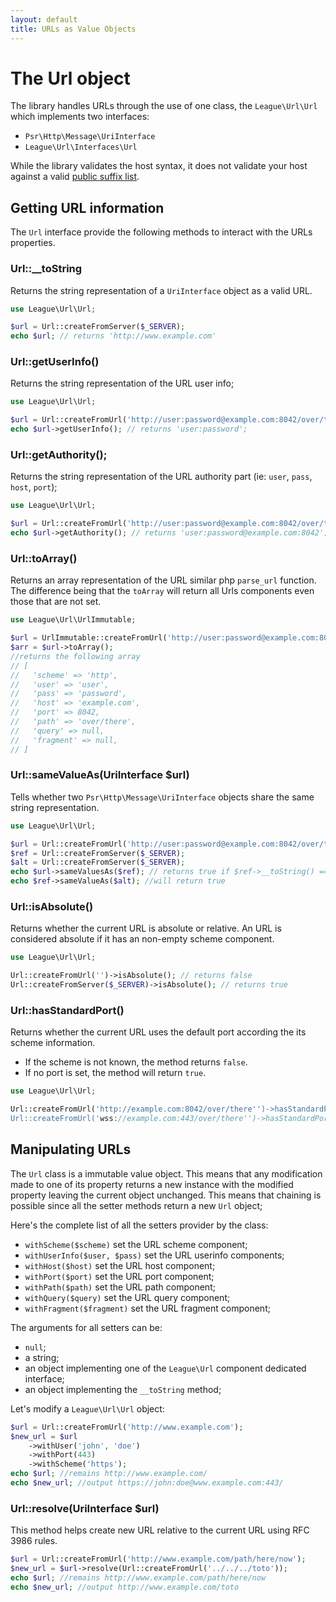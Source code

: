 ```yaml
---
layout: default
title: URLs as Value Objects
---
```


# The Url object

The library handles URLs through the use of one class, the `League\Url\Url` which implements two interfaces:

* `Psr\Http\Message\UriInterface`
* `League\Url\Interfaces\Url`

<p class="message-warning">While the library validates the host syntax, it does not validate your host against a valid <a href="https://publicsuffix.org/" target="_blank">public suffix list</a>.</p>

## Getting URL information

The `Url` interface provide the following methods to interact with the URLs properties.

### Url::__toString

Returns the string representation of a `UriInterface` object as a valid URL.

~~~php
use League\Url\Url;

$url = Url::createFromServer($_SERVER);
echo $url; // returns 'http://www.example.com'
~~~

### Url::getUserInfo()

Returns the string representation of the URL user info;

~~~php
use League\Url\Url;

$url = Url::createFromUrl('http://user:password@example.com:8042/over/there');
echo $url->getUserInfo(); // returns 'user:password';
~~~

### Url::getAuthority();

Returns the string representation of the URL authority part (ie: `user`, `pass`, `host`, `port`);

~~~php
use League\Url\Url;

$url = Url::createFromUrl('http://user:password@example.com:8042/over/there');
echo $url->getAuthority(); // returns 'user:password@example.com:8042';
~~~

### Url::toArray()

Returns an array representation of the URL similar php `parse_url` function. The difference being that the `toArray` will return all Urls components even those that are not set.

~~~php
use League\Url\UrlImmutable;

$url = UrlImmutable::createFromUrl('http://user:password@example.com:8042/over/there');
$arr = $url->toArray();
//returns the following array
// [
//   'scheme' => 'http',
//   'user' => 'user',
//   'pass' => 'password',
//   'host' => 'example.com',
//   'port' => 8042,
//   'path' => 'over/there',
//   'query' => null,
//   'fragment' => null,
// ]
~~~

### Url::sameValueAs(UriInterface $url)

Tells whether two `Psr\Http\Message\UriInterface` objects share the same string representation.

~~~php
use League\Url\Url;

$url = Url::createFromUrl('http://user:password@example.com:8042/over/there');
$ref = Url::createFromServer($_SERVER);
$alt = Url::createFromServer($_SERVER);
echo $url->sameValuesAs($ref); // returns true if $ref->__toString() == $url->__toString()
echo $ref->sameValueAs($alt); //will return true
~~~

### Url::isAbsolute()

Returns whether the current URL is absolute or relative. An URL is considered absolute if it has an non-empty scheme component.

~~~php
use League\Url\Url;

Url::createFromUrl('')->isAbsolute(); // returns false
Url::createFromServer($_SERVER)->isAbsolute(); // returns true
~~~

### Url::hasStandardPort()

Returns whether the current URL uses the default port according the its scheme information.

- If the scheme is not known, the method returns `false`.
- If no port is set, the method will return `true`.

~~~php
use League\Url\Url;

Url::createFromUrl('http://example.com:8042/over/there'')->hasStandardPort(); // returns false
Url::createFromUrl('wss://example.com:443/over/there'')->hasStandardPort(); // returns true
~~~

## Manipulating URLs

The `Url` class is a immutable value object. This means that any modification made to one of its property returns a new instance with the modified property leaving the current object unchanged. This means that chaining is possible since all the setter methods return a new `Url` object;

Here's the complete list of all the setters provider by the class:

* `withScheme($scheme)` set the URL scheme component;
* `withUserInfo($user, $pass)` set the URL userinfo components;
* `withHost($host)` set the URL host component;
* `withPort($port)` set the URL port component;
* `withPath($path)` set the URL path component;
* `withQuery($query)` set the URL query component;
* `withFragment($fragment)` set the URL fragment component;

The arguments for all setters can be:

* `null`;
* a string;
* an object implementing one of the `League\Url` component dedicated interface;
* an object implementing the `__toString` method;

Let's modify a `League\Url\Url` object:

~~~php
$url = Url::createFromUrl('http://www.example.com');
$new_url = $url
	->withUser('john', 'doe')
	->withPort(443)
	->withScheme('https');
echo $url; //remains http://www.example.com/
echo $new_url; //output https://john:doe@www.example.com:443/
~~~

[basic]: /dev-master/component/#simple-components

### Url::resolve(UriInterface $url)

This method helps create new URL relative to the current URL using RFC 3986 rules.

~~~php
$url = Url::createFromUrl('http://www.example.com/path/here/now');
$new_url = $url->resolve(Url::createFromUrl('../../../toto'));
echo $url; //remains http://www.example.com/path/here/now
echo $new_url; //output http://www.example.com/toto
~~~